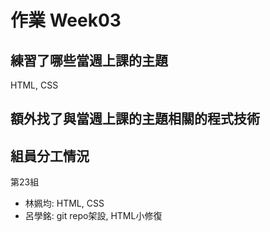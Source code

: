 # 作業 Week03
## 練習了哪些當週上課的主題
HTML, CSS
## 額外找了與當週上課的主題相關的程式技術
## 組員分工情況
第23組
- 林姵均: HTML, CSS
- 呂學銘: git repo架設, HTML小修復
